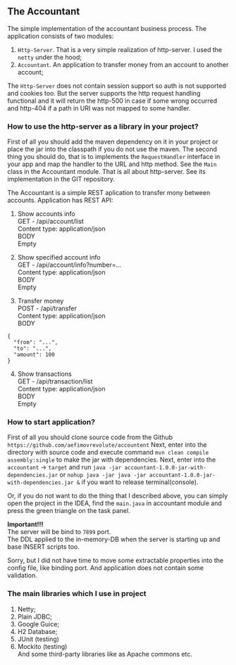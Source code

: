 ## The Accountant

The simple implementation of the accountant business process.
The application consists of two modules:
1. ```Http-Server```. That is a very simple realization of http-server. I used the ```netty``` under the hood;
2. ```Accountant```. An application to transfer money from an account to another account;

The ```Http-Server``` does not contain session support so auth is not supported and cookies too.
But the server supports the http request handling functional and it will return the http-500 in case if some wrong occurred and http-404 if a path in URI was not mapped to some handler.

### How to use the http-server as a library in your project?
First of all you should add the maven dependency on it in your project or place the jar into the classpath if you do not use the maven.
The second thing you should do, that is to implements the ```RequestHandler``` interface in your app and map the handler to the URL and http method. See the ```Main``` class in the Accountant module.
That is all about http-server. See its implementation in the GIT repository.

The Accountant is a simple REST aplication to transfer mony between accounts.
Application has REST API:

1. Show accounts info  
GET - /api/account/list  
Content type: application/json  
BODY  
Empty

2. Show specified account info  
GET - /api/account/info?number=...  
Content type: application/json  
BODY  
Empty

3. Transfer money  
POST - /api/transfer  
Content type: application/json  
BODY  
```
{
  "from": "...",
  "to": "...",
  "amount": 100
}
```

4. Show transactions  
GET - /api/transaction/list  
Content type: application/json  
BODY  
Empty  

### How to start application?
First of all you should clone source code from the Github `https://github.com/aefimovrevolute/accountent`
Next, enter into the directory with source code and execute command ```mvn clean compile assembly:single``` to make the jar with dependencies.
Next, enter into the ```accountant``` -> ```target``` and run ```java -jar accountant-1.0.0-jar-with-dependencies.jar``` or ```nohup java -jar java -jar accountant-1.0.0-jar-with-dependencies.jar &``` if you want to release terminal(console).

Or, if you do not want to do the thing that I described above, you can simply open the project in the IDEA, find the ```main.java``` in accountant module and press the green triangle on the task panel.

**Important!!!**  
The server will be bind to ```7899``` port.  
The DDL applied to the in-memory-DB when the server is starting up and base INSERT scripts too.

Sorry, but I did not have time to move some extractable properties into the config file, like binding port.
And application does not contain some validation.

### The main libraries which I use in project
1. Netty;
2. Plain JDBC;
3. Google Guice;
4. H2 Database;
5. JUnit (testing)
6. Mockito (testing)  
And some third-party libraries like as Apache commons etc.